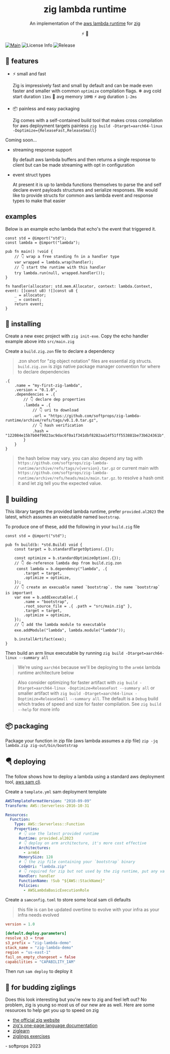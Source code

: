 <h1 align="center">
  zig lambda runtime
</h1>

<p align="center">
  An implementation of the <a href="https://docs.aws.amazon.com/lambda/latest/dg/runtimes-api.html">aws lambda runtime</a> for <a href="https://ziglang.org/">zig</a>
</p>

<div align="center">
  ⚡ 🦎
</div>

[![Main](https://github.com/softprops/zig-lambda-runtime/actions/workflows/main.yml/badge.svg)](https://github.com/softprops/zig-lambda-runtime/actions/workflows/main.yml) ![License Info](https://img.shields.io/github/license/softprops/zig-lambda-runtime) ![Release](https://img.shields.io/github/v/release/softprops/zig-lambda-runtime)

## 🍬 features

- ⚡ small and fast

  Zig is impressively fast and small by default and can be made even faster and smaller with common `optimize` compilation flags.
  ❄ avg cold start duration `11ms` 💾 avg memory `10MB` ⚡ avg duration `1-2ms`

- 📦 painless and easy packaging

  Zig comes with a self-contained build tool that makes cross compilation for aws deployment targets painless `zig build -Dtarget=aarch64-linux -Doptimize={ReleaseFast,ReleaseSmall}`

Coming soon...

- streaming response support

  By default aws lambda buffers and then returns a single response to client but can be made streaming with opt in configuration

- event struct types

  At present it is up to lambda functions themselves to parse the and self declare event payloads structures and serialize responses. We would like to provide structs for common aws lambda event and response types to make that easier

## examples

Below is an example echo lambda that echo's the event that triggered it.

```zig
const std = @import("std");
const lambda = @import("lambda");

pub fn main() !void {
    // 👇 wrap a free standing fn in a handler type
    var wrapped = lambda.wrap(handler);
    // 👇 start the runtime with this handler
    try lambda.run(null, wrapped.handler());
}

fn handler(allocator: std.mem.Allocator, context: lambda.Context, event: []const u8) ![]const u8 {
    _ = allocator;
    _ = context;
    return event;
}
```

## 📼 installing

Create a new exec project with `zig init-exe`. Copy the echo handler example above into `src/main.zig`

Create a `build.zig.zon` file to declare a dependency

> .zon short for "zig object notation" files are essential zig structs. `build.zig.zon` is zigs native package manager convention for where to declare dependencies

```zig
.{
    .name = "my-first-zig-lambda",
    .version = "0.1.0",
    .dependencies = .{
        // 👇 declare dep properties
        .lambda = .{
            // 👇 uri to download
            .url = "https://github.com/softprops/zig-lambda-runtime/archive/refs/tags/v0.1.0.tar.gz",
            // 👇 hash verification
            .hash = "122084e15b7b04f9023ac9dac6f0a1f341dbf8282aa14f51ff553881be73b624361b",
        }
    }
}
```

> the hash below may vary. you can also depend any tag with `https://github.com/softprops/zig-lambda-runtime/archive/refs/tags/v{version}.tar.gz` or current main with `https://github.com/softprops/zig-lambda-runtime/archive/refs/heads/main/main.tar.gz`. to resolve a hash omit it and let zig tell you the expected value.

## 🔧 building

This library targets the provided lambda runtime, prefer `provided.al2023` the latest, which assumes an executable named `bootstrap`.

To produce one of these, add the following in your `build.zig` file

```zig
const std = @import("std");

pub fn build(b: *std.Build) void {
    const target = b.standardTargetOptions(.{});

    const optimize = b.standardOptimizeOption(.{});
    // 👇 de-reference lambda dep from build.zig.zon
     const lambda = b.dependency("lambda", .{
        .target = target,
        .optimize = optimize,
    });
    // 👇 create an execuable named `bootstrap`. the name `bootstrap` is important
    var exe = b.addExecutable(.{
        .name = "bootstrap",
        .root_source_file = .{ .path = "src/main.zig" },
        .target = target,
        .optimize = optimize,
    });
    // 👇 add the lambda module to executable
    exe.addModule("lambda", lambda.module("lambda"));

    b.installArtifact(exe);
}
```

Then build an arm linux executable by running `zig build -Dtarget=aarch64-linux --summary all`

> We're using `aarch64` because we'll be deploying to the `arm64` lambda runtime architecture below

> Also consider optimizing for faster artifact with `zig build -Dtarget=aarch64-linux -Doptimize=ReleaseFast --summary all` or smaller artifact with `zig build -Dtarget=aarch64-linux -Doptimize=ReleaseSmall --summary all`. The default is a `Debug` build which trades of speed and size for faster compilation. See `zig build --help` for more info

## 📦 packaging

Package your function in zip file (aws lambda assumes a zip file) `zip -jq lambda.zip zig-out/bin/bootstrap`

## 🪂 deploying

The follow shows how to deploy a lambda using a standard aws deployment tool, [aws sam cli](https://docs.aws.amazon.com/serverless-application-model/latest/developerguide/install-sam-cli.html).

Create a `template.yml` sam deployment template

```yaml
AWSTemplateFormatVersion: "2010-09-09"
Transform: AWS::Serverless-2016-10-31

Resources:
  Function:
    Type: AWS::Serverless::Function
    Properties:
      # 👇 use the latest provided runtime
      Runtime: provided.al2023
      # 👇 deploy on arm architecture, it's more cost effective
      Architectures:
        - arm64
      MemorySize: 128
      # 👇 the zip file containing your `bootstrap` binary
      CodeUri: "lambda.zip"
      # 👇 required for zip but not used by the zig runtime, put any value you like here
      Handler: handler
      FunctionName: !Sub "${AWS::StackName}"
      Policies:
        - AWSLambdaBasicExecutionRole
```

Create a `samconfig.toml` to store some local sam cli defaults

> this file is can be updated overtime to evolve with your infra as your infra needs evolved

```toml
version = 1.0

[default.deploy.parameters]
resolve_s3 = true
s3_prefix = "zig-lambda-demo"
stack_name = "zig-lambda-demo"
region = "us-east-1"
fail_on_empty_changeset = false
capabilities = "CAPABILITY_IAM"
```

Then run `sam deploy` to deploy it

## 🥹 for budding ziglings

Does this look interesting but you're new to zig and feel left out? No problem, zig is young so most us of our new are as well. Here are some resources to help get you up to speed on zig

- [the official zig website](https://ziglang.org/)
- [zig's one-page language documentation](https://ziglang.org/documentation/0.11.0/)
- [ziglearn](https://ziglearn.org/)
- [ziglings exercises](https://github.com/ratfactor/ziglings)

\- softprops 2023

